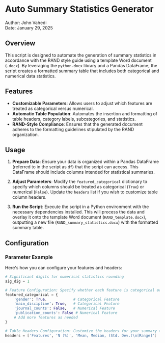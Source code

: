 # Auto Summary Statistics Generator
Author: John Vahedi  
Date: January 29, 2025

## Overview
This script is designed to automate the generation of summary statistics in accordance with the RAND style guide using a template Word document (`.docx`). By leveraging the `python-docx` library and a Pandas DataFrame, the script creates a formatted summary table that includes both categorical and numerical data statistics.

## Features
- **Customizable Parameters**: Allows users to adjust which features are treated as categorical versus numerical.
- **Automatic Table Population**: Automates the insertion and formatting of table headers, category labels, subcategories, and statistics.
- **RAND-Style Compliance**: Ensures that the generated document adheres to the formatting guidelines stipulated by the RAND organization.

## Usage
1. **Prepare Data**: Ensure your data is organized within a Pandas DataFrame (referred to in the script as `df`) that the script can access. This DataFrame should include columns intended for statistical summaries.

2. **Adjust Parameters**: Modify the `featured_categorical` dictionary to specify which columns should be treated as categorical (`True`) or numerical (`False`). Update the `headers` list if you wish to customize table column headers.

3. **Run the Script**: Execute the script in a Python environment with the necessary dependencies installed. This will process the data and overlay it onto the template Word document (`RAND_template.docx`), outputting a new file (`RAND_summary_statistics.docx`) with the formatted summary table.

## Configuration

### Parameter Example
Here's how you can configure your features and headers:

```python
# Significant digits for numerical statistics rounding
sig_dig = 1

# Feature Configuration: Specify whether each feature is categorical or numerical
featured_categorical = {
    'gender': True,            # Categorical Feature
    'main_discipline': True,   # Categorical Feature
    'journal_counts': False,   # Numerical Feature
    'publication_counts': False # Numerical Feature
    # Add more features as needed
}

# Table Headers Configuration: Customize the headers for your summary table
headers = ['Features', 'N (%)', 'Mean, Median, (Std. Dev.)\n[Range]']